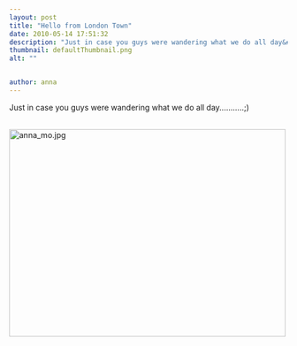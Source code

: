 ```yaml
---
layout: post
title: "Hello from London Town"
date: 2010-05-14 17:51:32
description: "Just in case you guys were wandering what we do all day&#8230;&#8230;&#8230;..;)&#8230;"
thumbnail: defaultThumbnail.png
alt: ""


author: anna
---
```


<p>Just in case you guys were wandering what we do all day...........;)</p>

<p><br /><img alt="anna_mo.jpg" src="http://donkeyontheedge.com/anna_mo.jpg" class="mt-image-left" style="margin: 0pt 20px 20px 0pt; float: left;" height="375" width="500" /></p>
